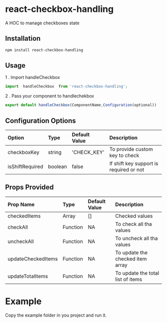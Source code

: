 # react-checkbox-handling

A HOC to manage checkboxes state

## Installation

```sh
npm install react-checkbox-handling
```
## Usage

1 . Import handleCheckbox

```js
import  handleCheckbox  from 'react-checkbox-handling';
```

2 . Pass your component to handlechekbox

```js
export default handleCheckbox(ComponentName,Configuration(optional))
```

## Configuration Options

| Option                | Type                  | Default Value   | Description
| :-------------------- | :-------------------- | :------------   | :---------------------- |
| checkboxKey           | string                | 'CHECK_KEY'     | To provide custom key to check 
| isShiftRequired       | boolean               | false           | If shift key support is required or not

## Props Provided

| Prop Name                | Type                  | Default Value   | Description                         
| :----------------------- | :-------------------- | :------------   | :-----------------------------------|
| checkedItems             | Array                 | []              | Checked values                      
| checkAll                 | Function              | NA              | To check all tha values             
| uncheckAll               | Function              | NA              | To uncheck all tha values           
| updateCheckedItems       | Function              | NA              | To update the checked item array      
| updateTotalItems         | Function              | NA              | To update the total list of items


# Example

Copy the example folder in you project and run it.



